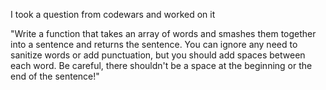 I took a question from codewars and worked on it

"Write a function that takes an array of words and smashes them together into a sentence and returns the sentence.
You can ignore any need to sanitize words or add punctuation, but you should add spaces between each word.
Be careful, there shouldn't be a space at the beginning or the end of the sentence!"